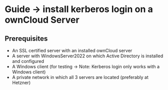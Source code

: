 # Guide -> install kerberos login on a ownCloud Server
## Prerequisites
- An SSL certified server with an installed ownCloud server
- A server with WindowsServer2022 on which Active Directory is installed and configured
- A Windows client (for testing -> Note: Kerberos login only works with a Windows client)
- A private network in which all 3 servers are located (preferably at Hetzner)

